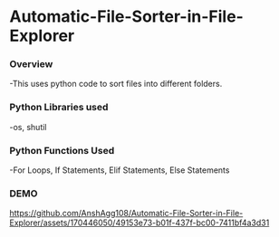 # Automatic-File-Sorter-in-File-Explorer


### Overview
-This uses python code to sort files into different folders.

### Python Libraries used
-os, shutil

### Python Functions Used
-For Loops,
If Statements,
Elif Statements,
Else Statements



### DEMO






https://github.com/AnshAgg108/Automatic-File-Sorter-in-File-Explorer/assets/170446050/49153e73-b01f-437f-bc00-7411bf4a3d31

